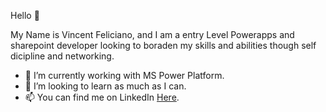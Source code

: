 Hello 👋 

My Name is Vincent Feliciano, and I am a entry Level Powerapps and sharepoint developer looking to boraden my skills and abilities though self dicipline and networking. 

- 🌱 I’m currently working with MS Power Platform.
- 💞️ I’m looking to learn as much as I can.
- 📫 You can find me on LinkedIn <a href="https://www.linkedin.com/in/vincent-feliciano/?trk=public-profile-join-page">Here</a>.

<!---
VincentFeliciano/VincentFeliciano is a ✨ special ✨ repository because its `README.md` (this file) appears on your GitHub profile.
You can click the Preview link to take a look at your changes.
--->
